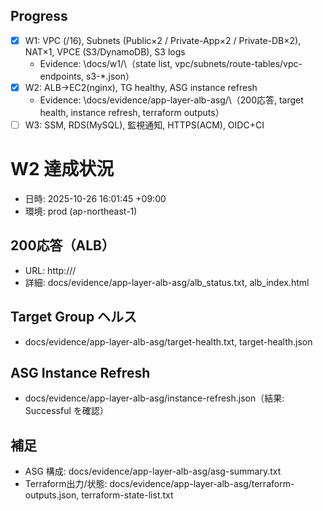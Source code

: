 ﻿## Progress

- [x] W1: VPC (/16), Subnets (Public×2 / Private-App×2 / Private-DB×2), NAT×1, VPCE (S3/DynamoDB), S3 logs
  - Evidence: \docs/w1/\（state list, vpc/subnets/route-tables/vpc-endpoints, s3-*.json）
- [x] W2: ALB→EC2(nginx), TG healthy, ASG instance refresh
  - Evidence: \docs/evidence/app-layer-alb-asg/\（200応答, target health, instance refresh, terraform outputs）
- [ ] W3: SSM, RDS(MySQL), 監視通知, HTTPS(ACM), OIDC+CI

# W2 達成状況

- 日時: 2025-10-26 16:01:45 +09:00
- 環境: prod (ap-northeast-1)

## 200応答（ALB）
- URL: http:///
- 詳細: docs/evidence/app-layer-alb-asg/alb_status.txt, alb_index.html

## Target Group ヘルス
- docs/evidence/app-layer-alb-asg/target-health.txt, target-health.json

## ASG Instance Refresh
- docs/evidence/app-layer-alb-asg/instance-refresh.json（結果: Successful を確認）

## 補足
- ASG 構成: docs/evidence/app-layer-alb-asg/asg-summary.txt
- Terraform出力/状態: docs/evidence/app-layer-alb-asg/terraform-outputs.json, terraform-state-list.txt


